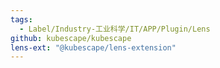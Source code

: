 ```yaml
---
tags:
  - Label/Industry-工业科学/IT/APP/Plugin/Lens
github: kubescape/kubescape
lens-ext: "@kubescape/lens-extension"
---
```

